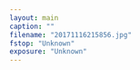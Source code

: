 ```yaml
---
layout: main
caption: ""
filename: "20171116215856.jpg"
fstop: "Unknown"
exposure: "Unknown"
---
```

